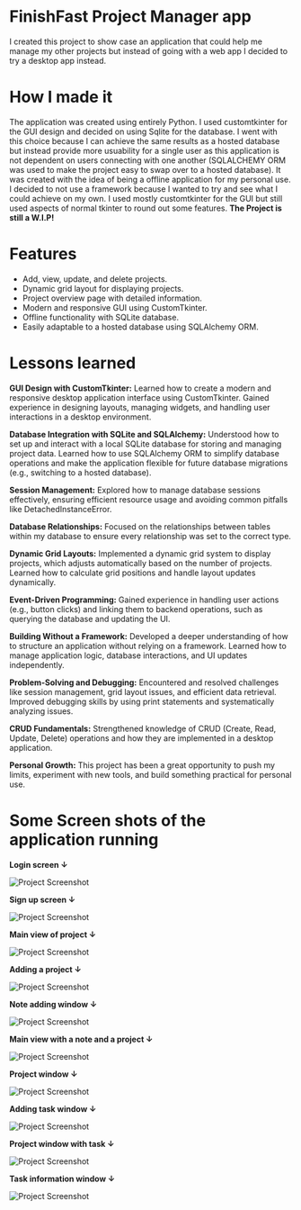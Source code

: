 # FinishFast Project Manager app

I created this project to show case an application that could help me manage my other projects but instead of going with a web app I decided to try a desktop app instead.

# How I made it

The application was created using entirely Python. I used customtkinter for the GUI design and decided on using Sqlite for the database. I went with this choice because I can achieve the same results as a hosted database but instead provide more usuability for a single user as this application is not dependent on users connecting with one another (SQLALCHEMY ORM was used to make the project easy to swap over to a hosted database). It was created with the idea of being a offline application for my personal use. I decided to not use a framework because I wanted to try and see what I could achieve on my own. I used mostly customtkinter for the GUI but still used aspects of normal tkinter to round out some features. **The Project is still a W.I.P!**

# Features

- Add, view, update, and delete projects.
- Dynamic grid layout for displaying projects.
- Project overview page with detailed information.
- Modern and responsive GUI using CustomTkinter.
- Offline functionality with SQLite database.
- Easily adaptable to a hosted database using SQLAlchemy ORM.

# Lessons learned

**GUI Design with CustomTkinter:**
Learned how to create a modern and responsive desktop application interface using CustomTkinter.
Gained experience in designing layouts, managing widgets, and handling user interactions in a desktop environment.

**Database Integration with SQLite and SQLAlchemy:**
Understood how to set up and interact with a local SQLite database for storing and managing project data.
Learned how to use SQLAlchemy ORM to simplify database operations and make the application flexible for future database migrations (e.g., switching to a hosted database).

**Session Management:**
Explored how to manage database sessions effectively, ensuring efficient resource usage and avoiding common pitfalls like DetachedInstanceError.

**Database Relationships:**
Focused on the relationships between tables within my database to ensure every relationship was set to the correct type.

**Dynamic Grid Layouts:**
Implemented a dynamic grid system to display projects, which adjusts automatically based on the number of projects.
Learned how to calculate grid positions and handle layout updates dynamically.

**Event-Driven Programming:**
Gained experience in handling user actions (e.g., button clicks) and linking them to backend operations, such as querying the database and updating the UI.

**Building Without a Framework:**
Developed a deeper understanding of how to structure an application without relying on a framework.
Learned how to manage application logic, database interactions, and UI updates independently.

**Problem-Solving and Debugging:**
Encountered and resolved challenges like session management, grid layout issues, and efficient data retrieval.
Improved debugging skills by using print statements and systematically analyzing issues.

**CRUD Fundamentals:**
Strengthened knowledge of CRUD (Create, Read, Update, Delete) operations and how they are implemented in a desktop application.

**Personal Growth:**
This project has been a great opportunity to push my limits, experiment with new tools, and build something practical for personal use.

# Some Screen shots of the application running

**Login screen ↓**

![Project Screenshot](images/ff%20-%20login.PNG)

**Sign up screen ↓**

![Project Screenshot](images/ff%20-%20signup.PNG)

**Main view of project ↓**

![Project Screenshot](images/ff%20-%20main%20view.PNG)

**Adding a project ↓**

![Project Screenshot](images/ff%20-%20adding%20project.PNG)

**Note adding window ↓**

![Project Screenshot](images/ff%20-%20note%20window.PNG)

**Main view with a note and a project ↓**

![Project Screenshot](images/ff%20-%20main%20view%20note%20project.PNG)

**Project window ↓**

![Project Screenshot](images/ff%20-%20projects%20view.PNG)

**Adding task window ↓**

![Project Screenshot](images/ff%20-%20task%20window.PNG)

**Project window with task ↓**

![Project Screenshot](images/ff%20-%20project%20view%20with%20task.PNG)

**Task information window ↓**

![Project Screenshot](images/ff%20-%20task%20information.PNG)
